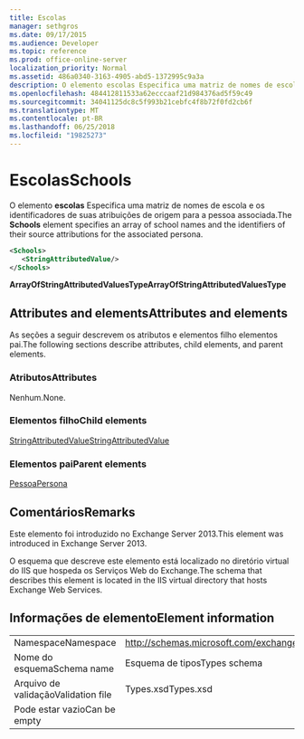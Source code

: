 ```yaml
---
title: Escolas
manager: sethgros
ms.date: 09/17/2015
ms.audience: Developer
ms.topic: reference
ms.prod: office-online-server
localization_priority: Normal
ms.assetid: 486a0340-3163-4905-abd5-1372995c9a3a
description: O elemento escolas Especifica uma matriz de nomes de escola e os identificadores de suas atribuições de origem para a pessoa associada.
ms.openlocfilehash: 484412811533a62ecccaaf21d984376ad5f59c49
ms.sourcegitcommit: 34041125dc8c5f993b21cebfc4f8b72f0fd2cb6f
ms.translationtype: MT
ms.contentlocale: pt-BR
ms.lasthandoff: 06/25/2018
ms.locfileid: "19825273"
---
```

# <a name="schools"></a><span data-ttu-id="66c8a-103">Escolas</span><span class="sxs-lookup"><span data-stu-id="66c8a-103">Schools</span></span>

<span data-ttu-id="66c8a-104">O elemento **escolas** Especifica uma matriz de nomes de escola e os identificadores de suas atribuições de origem para a pessoa associada.</span><span class="sxs-lookup"><span data-stu-id="66c8a-104">The **Schools** element specifies an array of school names and the identifiers of their source attributions for the associated persona.</span></span> 
  
```XML
<Schools>
   <StringAttributedValue/>
</Schools>
```

 <span data-ttu-id="66c8a-105">**ArrayOfStringAttributedValuesType**</span><span class="sxs-lookup"><span data-stu-id="66c8a-105">**ArrayOfStringAttributedValuesType**</span></span>
## <a name="attributes-and-elements"></a><span data-ttu-id="66c8a-106">Attributes and elements</span><span class="sxs-lookup"><span data-stu-id="66c8a-106">Attributes and elements</span></span>

<span data-ttu-id="66c8a-107">As seções a seguir descrevem os atributos e elementos filho elementos pai.</span><span class="sxs-lookup"><span data-stu-id="66c8a-107">The following sections describe attributes, child elements, and parent elements.</span></span>
  
### <a name="attributes"></a><span data-ttu-id="66c8a-108">Atributos</span><span class="sxs-lookup"><span data-stu-id="66c8a-108">Attributes</span></span>

<span data-ttu-id="66c8a-109">Nenhum.</span><span class="sxs-lookup"><span data-stu-id="66c8a-109">None.</span></span>
  
### <a name="child-elements"></a><span data-ttu-id="66c8a-110">Elementos filho</span><span class="sxs-lookup"><span data-stu-id="66c8a-110">Child elements</span></span>

[<span data-ttu-id="66c8a-111">StringAttributedValue</span><span class="sxs-lookup"><span data-stu-id="66c8a-111">StringAttributedValue</span></span>](stringattributedvalue.md)
  
### <a name="parent-elements"></a><span data-ttu-id="66c8a-112">Elementos pai</span><span class="sxs-lookup"><span data-stu-id="66c8a-112">Parent elements</span></span>

[<span data-ttu-id="66c8a-113">Pessoa</span><span class="sxs-lookup"><span data-stu-id="66c8a-113">Persona</span></span>](persona.md)
  
## <a name="remarks"></a><span data-ttu-id="66c8a-114">Comentários</span><span class="sxs-lookup"><span data-stu-id="66c8a-114">Remarks</span></span>

<span data-ttu-id="66c8a-115">Este elemento foi introduzido no Exchange Server 2013.</span><span class="sxs-lookup"><span data-stu-id="66c8a-115">This element was introduced in Exchange Server 2013.</span></span>
  
<span data-ttu-id="66c8a-116">O esquema que descreve este elemento está localizado no diretório virtual do IIS que hospeda os Serviços Web do Exchange.</span><span class="sxs-lookup"><span data-stu-id="66c8a-116">The schema that describes this element is located in the IIS virtual directory that hosts Exchange Web Services.</span></span>
  
## <a name="element-information"></a><span data-ttu-id="66c8a-117">Informações de elemento</span><span class="sxs-lookup"><span data-stu-id="66c8a-117">Element information</span></span>

|||
|:-----|:-----|
|<span data-ttu-id="66c8a-118">Namespace</span><span class="sxs-lookup"><span data-stu-id="66c8a-118">Namespace</span></span>  <br/> |http://schemas.microsoft.com/exchange/services/2006/types  <br/> |
|<span data-ttu-id="66c8a-119">Nome do esquema</span><span class="sxs-lookup"><span data-stu-id="66c8a-119">Schema name</span></span>  <br/> |<span data-ttu-id="66c8a-120">Esquema de tipos</span><span class="sxs-lookup"><span data-stu-id="66c8a-120">Types schema</span></span>  <br/> |
|<span data-ttu-id="66c8a-121">Arquivo de validação</span><span class="sxs-lookup"><span data-stu-id="66c8a-121">Validation file</span></span>  <br/> |<span data-ttu-id="66c8a-122">Types.xsd</span><span class="sxs-lookup"><span data-stu-id="66c8a-122">Types.xsd</span></span>  <br/> |
|<span data-ttu-id="66c8a-123">Pode estar vazio</span><span class="sxs-lookup"><span data-stu-id="66c8a-123">Can be empty</span></span>  <br/> ||
   

